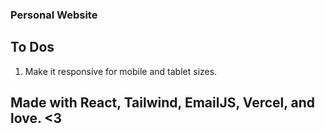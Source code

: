 ### Personal Website

## To Dos
1. Make it responsive for mobile and tablet sizes.

## Made with React, Tailwind, EmailJS, Vercel, and love. <3
